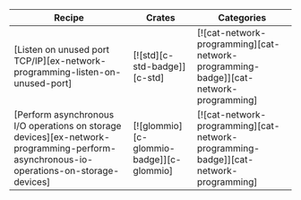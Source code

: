 | Recipe | Crates | Categories |
|--------|--------|------------|
| [Listen on unused port TCP/IP][ex-network-programming-listen-on-unused-port] | [![std][c-std-badge]][c-std] | [![cat-network-programming][cat-network-programming-badge]][cat-network-programming] |
| [Perform asynchronous I/O operations on storage devices][ex-network-programming-perform-asynchronous-io-operations-on-storage-devices] | [![glommio][c-glommio-badge]][c-glommio] | [![cat-network-programming][cat-network-programming-badge]][cat-network-programming] |

<div class="hidden">
</div>
